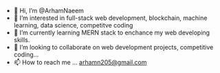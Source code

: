 - 👋 Hi, I’m @ArhamNaeem
- 👀 I’m interested in full-stack web development, blockchain,  machine learning, data science, competitve coding
- 🌱 I’m currently learning MERN stack to enchance my web developing skills.
- 💞️ I’m looking to collaborate on web development projects, competitive coding...
- 📫 How to reach me ... arhamn205@gmail.com

<!---
ArhamNaeem/ArhamNaeem is a ✨ special ✨ repository because its `README.md` (this file) appears on your GitHub profile.
You can click the Preview link to take a look at your changes.
--->
